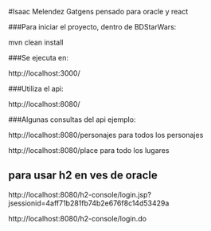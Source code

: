 #Isaac Melendez Gatgens
pensado para oracle y react


###Para iniciar el proyecto, dentro de BDStarWars:

mvn clean install

###Se ejecuta en:

http://localhost:3000/

###Utiliza el api:
 
http://localhost:8080/


###Algunas consultas del api ejemplo:

http://localhost:8080/personajes    para todos los personajes

http://localhost:8080/place         para todo los lugares



## para usar h2 en ves de oracle
http://localhost:8080/h2-console/login.jsp?jsessionid=4aff71b281fb74b2e676f8c14d53429a

http://localhost:8080/h2-console/login.do